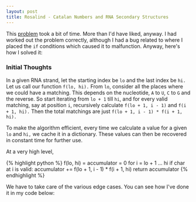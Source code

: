 ```yaml
---
layout: post
title: Rosalind - Catalan Numbers and RNA Secondary Structures
---
```


This [problem](http://rosalind.info/problems/cat/) took a bit of time. More than I'd have liked, anyway. I had worked out the problem correctly, although I had a bug related to where I placed the `if` conditions which caused it to malfunction. Anyway, here's how I solved it:

### Initial Thoughts

In a given RNA strand, let the starting index be `lo` and the last index be `hi.` Let us call our function `f(lo, hi).` From `lo`, consider all the places where we could have a matching. This depends on the nucleotide, `A` to `U`, `C` to `G` and the reverse. So start iterating from `lo + 1` till `hi`, and for every valid matching, say at position `i`, recursively calculate `f(lo + 1, i - 1)` and `f(i + 1, hi).` Then the total matchings are just `f(lo + 1, i - 1) * f(i + 1, hi).` 

To make the algorithm efficient, every time we calculate a value for a given `lo` and `hi,` we cache it in a dictionary. These values can then be recovered in constant time for further use. 

At a very high level,

{% highlight python %}
f(lo, hi) = 
	accumulator = 0
	for i = lo + 1 ... hi
		if char at i is valid:
			accumulator += f(lo + 1, i - 1) * f(i + 1, hi)
	return accumulator
{% endhighlight %}

We have to take care of the various edge cases. You can see how I've done it in my code below:

<script src="https://gist.github.com/adijo/59f3c814cbc17db2506d.js"></script>